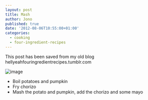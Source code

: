 ```yaml
---
layout: post
title: Mash
author: Jono
published: true
date: '2012-08-06T10:55:00+01:00'
categories:
  - cooking
  - four-ingredient-recipes
---
```

  <p>This post has been saved from my old blog hellyeahfouringredientrecipes.tumblr.com</p>
<p><img alt="image" src="https://ellis.scot/uploads/2012/08/mash.jpg"/></p>
<ul><li>Boil potatoes and pumpkin </li>
<li>Fry chorizo</li>
<li>Mash the potato and pumpkin, add the chorizo and some mayo</li>
</ul>
